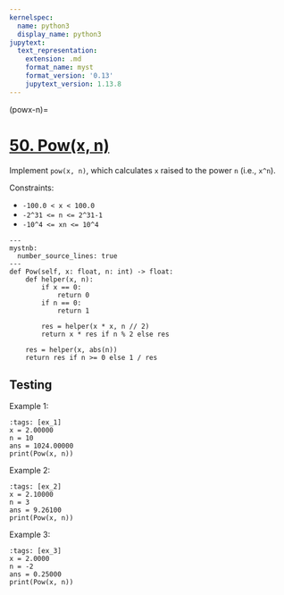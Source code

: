 ```yaml
---
kernelspec:
  name: python3
  display_name: python3
jupytext:
  text_representation:
    extension: .md
    format_name: myst
    format_version: '0.13'
    jupytext_version: 1.13.8
---
```


(powx-n)=
# [50. Pow(x, n)](https://leetcode.com/problems/powx-n/)

Implement `pow(x, n)`, which calculates `x` raised to the power `n` (i.e., `x^n`).

Constraints:

- `-100.0 < x < 100.0`
- `-2^31 <= n <= 2^31-1`
- `-10^4 <= xn <= 10^4`

```{code-cell} ipython3
---
mystnb:
  number_source_lines: true
---
def Pow(self, x: float, n: int) -> float:
    def helper(x, n):
        if x == 0:
            return 0
        if n == 0:
            return 1

        res = helper(x * x, n // 2)
        return x * res if n % 2 else res

    res = helper(x, abs(n))
    return res if n >= 0 else 1 / res
```

## Testing

Example 1:
```{code-cell} ipython3
:tags: [ex_1]
x = 2.00000
n = 10
ans = 1024.00000
print(Pow(x, n))
```

Example 2:
```{code-cell} ipython3
:tags: [ex_2]
x = 2.10000
n = 3
ans = 9.26100
print(Pow(x, n))
```

Example 3:
```{code-cell} ipython3
:tags: [ex_3]
x = 2.0000
n = -2
ans = 0.25000
print(Pow(x, n))
```
